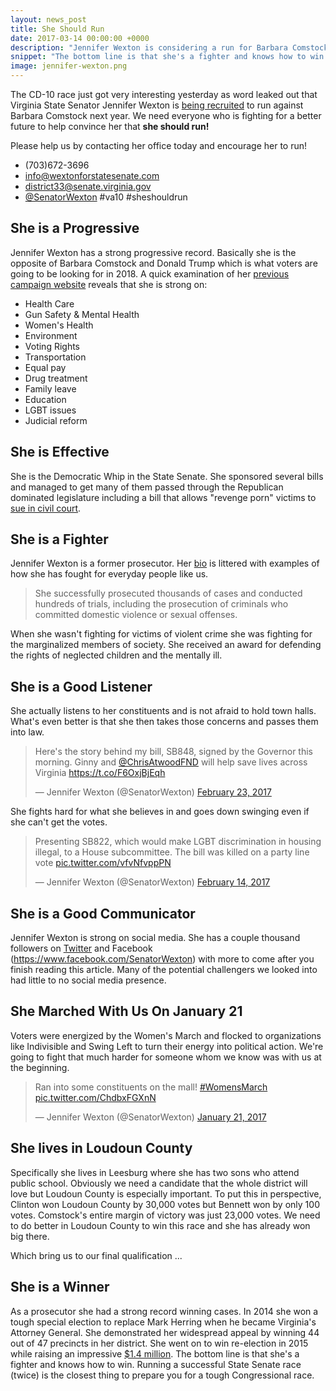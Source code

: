 ```yaml
---
layout: news_post
title: She Should Run
date: 2017-03-14 00:00:00 +0000
description: "Jennifer Wexton is considering a run for Barbara Comstock's Seat in Congress. Here's why she should run and why you should help us convince her."
snippet: "The bottom line is that she's a fighter and knows how to win. We need your help to encourage her to take the next step and help us retake the Congress."
image: jennifer-wexton.png
---
```


The CD-10 race just got very interesting yesterday as word leaked out that Virginia State Senator Jennifer Wexton is [being recruited](http://www.wextonforstatesenate.com/jennifers-bio) to run against Barbara Comstock next year. We need everyone who is fighting for a better future to help convince her that **she should run!**

<div id='promotion'>
  <p>Please help us by contacting her office today and encourage her to run!</p>
  <ul>
    <li>(703)672-3696</li>
    <li><a href='mailto:info@wextonforstatesenate.com'>info@wextonforstatesenate.com</a></li>
    <li><a href='mailto:district33@senate.virginia.gov'>district33@senate.virginia.gov</a></li>
    <li><a href='https://twitter.com/SenatorWexton'>@SenatorWexton</a> #va10 #sheshouldrun</li>
  </ul>
</div>

## She is a Progressive

Jennifer Wexton has a strong progressive record. Basically she is the opposite of Barbara Comstock and Donald Trump which is what voters are going to be looking for in 2018. A quick examination of her [previous campaign website](http://www.wextonforstatesenate.com/node/56) reveals that she is strong on:

* Health Care
* Gun Safety & Mental Health
* Women's Health
* Environment
* Voting Rights
* Transportation
* Equal pay
* Drug treatment
* Family leave
* Education
* LGBT issues
* Judicial reform

## She is Effective

She is the Democratic Whip in the State Senate. She sponsored several bills and managed to get many of them passed through the Republican dominated legislature including a bill that allows "revenge porn" victims to [sue in civil court](http://pilotonline.com/news/government/virginia/general-assembly-bill-would-allow-revenge-porn-victims-to-sue/article_0f1dfef7-82b9-56c9-9cf3-2557775ad1b1.html).

## She is a Fighter

Jennifer Wexton is a former prosecutor. Her [bio](http://www.wextonforstatesenate.com/jennifers-bio) is littered with examples of how she has fought for everyday people like us.

> She successfully prosecuted thousands of cases and conducted hundreds of trials, including the prosecution of criminals who committed domestic violence or sexual offenses.

When she wasn't fighting for victims of violent crime she was fighting for the marginalized members of society. She received an award for defending the rights of neglected children and the mentally ill.

## She is a Good Listener

She actually listens to her constituents and is not afraid to hold town halls. What's even better is that she then takes those concerns and passes them into law.

<blockquote class="twitter-tweet" data-lang="en"><p lang="en" dir="ltr">Here&#39;s the story behind my bill, SB848, signed by the Governor this morning. Ginny and <a href="https://twitter.com/ChrisAtwoodFND">@ChrisAtwoodFND</a> will help save lives across Virginia <a href="https://t.co/F6OxjBjEqh">https://t.co/F6OxjBjEqh</a></p>&mdash; Jennifer Wexton (@SenatorWexton) <a href="https://twitter.com/SenatorWexton/status/834862327451308035">February 23, 2017</a></blockquote>
<script async src="//platform.twitter.com/widgets.js" charset="utf-8"></script>

She fights hard for what she believes in and goes down swinging even if she can't get the votes.

<blockquote class="twitter-tweet" data-lang="en"><p lang="en" dir="ltr">Presenting SB822, which would make LGBT discrimination in housing illegal, to a House subcommittee. The bill was killed on a party line vote <a href="https://t.co/vfvNfvppPN">pic.twitter.com/vfvNfvppPN</a></p>&mdash; Jennifer Wexton (@SenatorWexton) <a href="https://twitter.com/SenatorWexton/status/831631335852752897">February 14, 2017</a></blockquote>
<script async src="//platform.twitter.com/widgets.js" charset="utf-8"></script>

## She is a Good Communicator

Jennifer Wexton is strong on social media. She has a couple thousand followers on [Twitter](https://twitter.com/SenatorWexton) and Facebook (https://www.facebook.com/SenatorWexton) with more to come after you finish reading this article. Many of the potential challengers we looked into had little to no social media presence.

## She Marched With Us On January 21

Voters were energized by the Women's March and flocked to organizations like Indivisible and Swing Left to turn their energy into political action. We're going to fight that much harder for someone whom we know was with us at the beginning.

<blockquote class="twitter-tweet" data-lang="en"><p lang="en" dir="ltr">Ran into some constituents on the mall! <a href="https://twitter.com/hashtag/WomensMarch?src=hash">#WomensMarch</a> <a href="https://t.co/ChdbxFGXnN">pic.twitter.com/ChdbxFGXnN</a></p>&mdash; Jennifer Wexton (@SenatorWexton) <a href="https://twitter.com/SenatorWexton/status/822838858006007808">January 21, 2017</a></blockquote>
<script async src="//platform.twitter.com/widgets.js" charset="utf-8"></script>

## She lives in Loudoun County

Specifically she lives in Leesburg where she has two sons who attend public school. Obviously we need a candidate that the whole district will love but Loudoun County is especially important. To put this in perspective, Clinton won Loudoun County by 30,000 votes but Bennett won by only 100 votes. Comstock's entire margin of victory was just 23,000 votes. We need to do better in Loudoun County to win this race and she has already won big there.

Which bring us to our final qualification ...

## She is a Winner

As a prosecutor she had a strong record winning cases. In 2014 she won a tough special election to replace Mark Herring when he became Virginia's Attorney General. She demonstrated her widespread appeal by winning 44 out of 47 precincts in her district. She went on to win re-election in 2015 while raising an impressive [$1.4 million](https://www.followthemoney.org/). The bottom line is that she's a fighter and knows how to win. Running a successful State Senate race (twice) is the closest thing to prepare you for a tough Congressional race.
